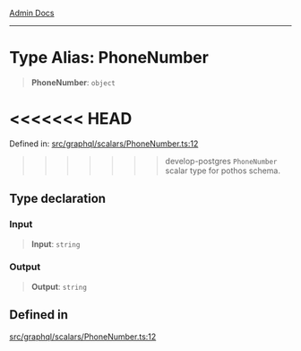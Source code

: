 [Admin Docs](/)

***

# Type Alias: PhoneNumber

> **PhoneNumber**: `object`

<<<<<<< HEAD
=======
Defined in: [src/graphql/scalars/PhoneNumber.ts:12](https://github.com/PalisadoesFoundation/talawa-api/blob/37e2d6abe1cabaa02f97a3c6c418b81e8fcb5a13/src/graphql/scalars/PhoneNumber.ts#L12)

>>>>>>> develop-postgres
`PhoneNumber` scalar type for pothos schema.

## Type declaration

### Input

> **Input**: `string`

### Output

> **Output**: `string`

## Defined in

[src/graphql/scalars/PhoneNumber.ts:12](https://github.com/NishantSinghhhhh/talawa-api/blob/ff0f1d6ae21d3428519b64e42fe3bfdff573cb6e/src/graphql/scalars/PhoneNumber.ts#L12)
